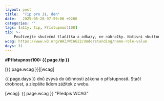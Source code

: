 ```yaml
---
layout: post
title:  "Tip pro 31. den"
date:   2025-05-28 07:59:00 +0200
categories: ""
tags: [a11y, tip, Přístupnost100]
tip: >- 
    Používejte skutečná tlačítka a odkazy, ne náhražky. Nativní <button> a <a> jsou přístupné a sémantické. Na rozdíl od klikacích <div>/<span> fungují správně s klávesnicí i čtečkami.
wcag: https://www.w3.org/WAI/WCAG22/Understanding/name-role-value
days: 31
---
```

**#Přístupnost100: {{ page.tip }}**

[{{ page.wcag }}][wcag]

{{ page.days }} dnů zvývá do účinnosti zákona o přístupnosti. Stačí drobnost, a zlepšíte lidem zážitek z webu.

[wcag]: {{ page.wcag }} "Předpis WCAG"
